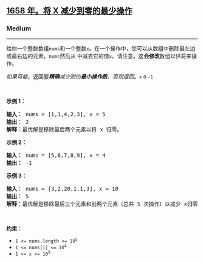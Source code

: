 <h2><a href="https://leetcode.com/problems/minimum-operations-to-reduce-x-to-zero/"><font style="vertical-align: inherit;"><font style="vertical-align: inherit;">1658 年</font></font><font style="vertical-align: inherit;"><font style="vertical-align: inherit;">。</font></font><font style="vertical-align: inherit;"><font style="vertical-align: inherit;">将 X 减少到零的最少操作</font></font></a></h2><h3>Medium</h3><hr><div><p><font style="vertical-align: inherit;"><font style="vertical-align: inherit;">给你一个整数数组</font></font><code>nums</code><font style="vertical-align: inherit;"><font style="vertical-align: inherit;">和一个整数</font></font><code>x</code><font style="vertical-align: inherit;"><font style="vertical-align: inherit;">。</font><font style="vertical-align: inherit;">在一个操作中，您可以从数组中删除最左边或最右边的元素，</font></font><code>nums</code><font style="vertical-align: inherit;"><font style="vertical-align: inherit;">然后从 中减去它的值</font></font><code>x</code><font style="vertical-align: inherit;"><font style="vertical-align: inherit;">。</font><font style="vertical-align: inherit;">请注意，这</font></font><strong><font style="vertical-align: inherit;"><font style="vertical-align: inherit;">会修改</font></font></strong><font style="vertical-align: inherit;"><font style="vertical-align: inherit;">数组以供将来操作。</font></font></p>

<p><font style="vertical-align: inherit;"><em><font style="vertical-align: inherit;">如果可能</font></em><font style="vertical-align: inherit;">，返回要</font><em><strong><font style="vertical-align: inherit;">精确</font></strong></em><em><font style="vertical-align: inherit;">减少</font></em><em><font style="vertical-align: inherit;">到</font></em></font><em><font style="vertical-align: inherit;"><font style="vertical-align: inherit;">的</font></font><strong><font style="vertical-align: inherit;"><font style="vertical-align: inherit;">最小操作数</font></font></strong><font style="vertical-align: inherit;"></font></em><font style="vertical-align: inherit;"><em><font style="vertical-align: inherit;">，否则返回</font></em><font style="vertical-align: inherit;">。</font></font><code>x</code> <em><font style="vertical-align: inherit;"></font><strong><font style="vertical-align: inherit;"></font></strong></em> <code>0</code> <em><font style="vertical-align: inherit;"></font></em><em><font style="vertical-align: inherit;"></font></em><code>-1</code><font style="vertical-align: inherit;"></font></p>

<p>&nbsp;</p>
<p><strong class="example"><font style="vertical-align: inherit;"><font style="vertical-align: inherit;">示例 1：</font></font></strong></p>

<pre><strong><font style="vertical-align: inherit;"><font style="vertical-align: inherit;">输入：</font></font></strong><font style="vertical-align: inherit;"><font style="vertical-align: inherit;"> nums = [1,1,4,2,3], x = 5
</font></font><strong><font style="vertical-align: inherit;"><font style="vertical-align: inherit;">输出：</font></font></strong><font style="vertical-align: inherit;"><font style="vertical-align: inherit;"> 2
</font></font><strong><font style="vertical-align: inherit;"><font style="vertical-align: inherit;">解释：</font></font></strong><font style="vertical-align: inherit;"><font style="vertical-align: inherit;">最优解是移除最后两个元素以将 x 归零。
</font></font></pre>

<p><strong class="example"><font style="vertical-align: inherit;"><font style="vertical-align: inherit;">示例 2：</font></font></strong></p>

<pre><strong><font style="vertical-align: inherit;"><font style="vertical-align: inherit;">输入：</font></font></strong><font style="vertical-align: inherit;"><font style="vertical-align: inherit;"> nums = [5,6,7,8,9], x = 4
</font></font><strong><font style="vertical-align: inherit;"><font style="vertical-align: inherit;">输出：</font></font></strong><font style="vertical-align: inherit;"><font style="vertical-align: inherit;"> -1
</font></font></pre>

<p><strong class="example"><font style="vertical-align: inherit;"><font style="vertical-align: inherit;">示例 3：</font></font></strong></p>

<pre><strong><font style="vertical-align: inherit;"><font style="vertical-align: inherit;">输入：</font></font></strong><font style="vertical-align: inherit;"><font style="vertical-align: inherit;"> nums = [3,2,20,1,1,3], x = 10
</font></font><strong><font style="vertical-align: inherit;"><font style="vertical-align: inherit;">输出：</font></font></strong><font style="vertical-align: inherit;"><font style="vertical-align: inherit;"> 5
</font></font><strong><font style="vertical-align: inherit;"><font style="vertical-align: inherit;">解释：</font></font></strong><font style="vertical-align: inherit;"><font style="vertical-align: inherit;">最优解是移除最后三个元素和前两个元素（总共 5 次操作）以减少 x归零。
</font></font></pre>

<p>&nbsp;</p>
<p><strong><font style="vertical-align: inherit;"><font style="vertical-align: inherit;">约束：</font></font></strong></p>

<ul>
	<li><code>1 &lt;= nums.length &lt;= 10<sup>5</sup></code></li>
	<li><code>1 &lt;= nums[i] &lt;= 10<sup>4</sup></code></li>
	<li><code>1 &lt;= x &lt;= 10<sup>9</sup></code></li>
</ul>
</div>